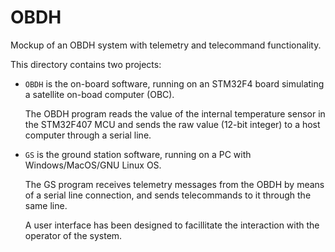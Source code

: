 # OBDH

Mockup of an OBDH system with telemetry and telecommand functionality. 

This directory contains two projects:

* `OBDH` is the on-board software, running on an STM32F4 board simulating a satellite on-boad computer (OBC).

   The OBDH program reads the value of the internal temperature sensor in the STM32F407 MCU and sends the raw value (12-bit integer) to a host computer through a serial line.

* `GS` is the ground station software, running on a PC with Windows/MacOS/GNU Linux OS.

   The GS program receives telemetry messages from the OBDH by means of a serial line connection, and sends telecommands to it through the same line.

   A user interface has been designed to facillitate the interaction with the operator of the system.


